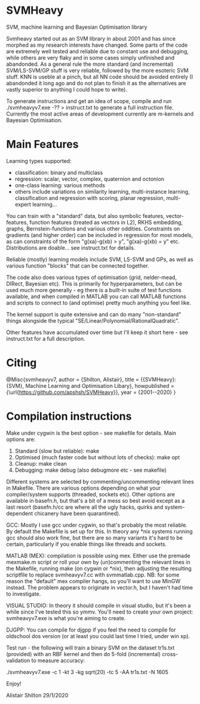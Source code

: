 # SVMHeavy
SVM, machine learning and Bayesian Optimisation library

Svmheavy started out as an SVM library in about 2001 and has since morphed
as my research interests have changed.  Some parts of the code are extremely
well tested and reliable due to constant use and debugging, while others are
very flaky and in some cases simply unfinished and abandonded.  As a general
rule the more standard (and incremental) SVM/LS-SVM/GP stuff is very reliable,
followed by the more esoteric SVM stuff.  KNN is useble at a pinch, but all
NN code should be avoided entirely (I abandonded it long ago and do not plan
to finish it as the alternatives are vastly superior to anything I could hope
to write).

To generate instructions and get an idea of scope, compile and run
./svmheavyv7.exe -?? > instruct.txt to generate a full instruction file.
Currently the most active areas of development currently are m-kernels and
Bayesian Optimisation.


Main Features
=============

Learning types supported:

- classification: binary and multiclass
- regression: scalar, vector, complex, quaternion and octonion
- one-class learning: various methods
- others include variations on similarity learning, multi-instance learning,
  classification and regression with scoring, planar regression, multi-
  expert learning...

You can train with a "standard" data, but also symbolic features, vector-
features, function features (treated as vectors in L2), RKHS embedding,
graphs, Bernstein-functions and various other oddities.  Constraints on
gradients (and higher order) can be included in regression for most models,
as can constraints of the form "g(xa)-g(xb) > y", "g(xa)-g(xb) = y" etc.
Distributions are doable... see instruct.txt for details.

Reliable (mostly) learning models include SVM, LS-SVM and GPs, as well as
various function "blocks" that can be connected together.

The code also does various types of optimisation (grid, nelder-mead, DIRect,
Bayesian etc).  This is primarily for hyperparameters, but can be used much
more generally - eg there is a built-in suite of test functions available,
and when compiled in MATLAB you can call MATLAB functions and scripts to
connect to (and optimise) pretty much anything you feel like.

The kernel support is quite extensive and can do many "non-standard" things
alongside the typical "SE/Linear/Polynomial/RationalQuadratic".

Other features have accumulated over time but I'll keep it short here -
see instruct.txt for a full description.


Citing
======

@Misc{svmheavyv7,
author =   {Shilton, Alistair},
title =    {{SVMHeavy}: {SVM}, Machine Learning and Optimisation Libary},
howpublished = {\url{https://github.com/apshsh/SVMHeavy}},
year = {2001--2020}
}


Compilation instructions
========================

Make under cygwin is the best option - see makefile for details.  Main
options are:

1. Standard (slow but reliable): make
2. Optimised (much faster code but without lots of checks): make opt
3. Cleanup: make clean
4. Debugging: make debug (also debugmore etc - see makefile)

Different systems are selected by commenting/uncommenting relevant lines in
Makefile.  There are various options depending on what your compiler/system
supports (threaded, sockets etc).  Other options are available in basefn.h,
but that's a bit of a mess so best avoid except as a last resort (basefn.h/cc
are where all the ugly hacks, quirks and system-dependent chicanery have been
quarantined).

GCC: Mostly I use gcc under cygwin, so that's probably the most reliable.  By
default the Makefile is set up for this.  In theory any *nix systems running
gcc should also work fine, but there are so many variants it's hard to be
certain, particularly if you enable things like threads and sockets.

MATLAB (MEX): compilation is possible using mex.  Either use the premade
mexmake.m script or roll your own by (un)commenting the relevant lines in the
Makefile, running make (on cygwin or *nix), then adjusting the resulting
scriptfile to replace svmheavyv7.cc with svmmatlab.cpp.  NB: for some reason
the "default" mex compiler hangs, so you'll want to use MinGW instead.  The
problem appears to originate in vector.h, but I haven't had time to
investigate.

VISUAL STUDIO: In theory it should compile in visual studio, but it's been a
while since I've tested this so ymmv.  You'll need to create your own project:
svmheavyv7.exe is what you're aiming to create.

DJGPP: You can compile for djgpp if you feel the need to compile for oldschool
dos version (or at least you could last time I tried, under win xp).

Test run - the following will train a binary SVM on the dataset tr1s.txt
(provided) with an RBF kernel and then do 5-fold (incremental)
cross-validation to measure accuracy:

./svmheavyv7.exe -c 1 -kt 3 -kg sqrt\(20\) -tc 5 -AA tr1s.txt -N 1605

Enjoy!



Alistair Shilton
29/1/2020
